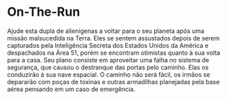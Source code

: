 # On-The-Run

Ajude esta dupla de alienígenas a voltar para o seu planeta após uma missão malsucedida na Terra. Eles se sentem assustados depois de serem capturados pela Inteligência Secreta dos Estados Unidos da América e despachados na Área 51, porém se encontram otimistas quanto à sua volta para a casa. Seu plano consiste em aproveitar uma falha no sistema de segurança, que causou o destranque das portas pelo caminho. Elas os conduzirão à sua nave espacial. O caminho não será fácil, os irmãos se depararão com poças de toxinas e outras armadilhas planejadas pela base aérea pensando em um caso de emergência. 
